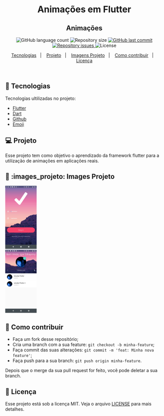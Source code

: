 <h1 align="center">
<img alt="" title="" src="https://cdn.icon-icons.com/icons2/572/PNG/512/1457055658_App_Development_icon-icons.com_54712.png" width="100" /><br>
Animações em Flutter
  <!-- trocar: 'você pode colocar uma imagem (logo) que represente seu projeto (visualmente) -->
</h1>

<h2 align="center">Animações</h2>

<p align="center">
  <img alt="GitHub language count" src="https://img.shields.io/github/languages/count/Sthaynny/animation_flutter">
  <!-- trocar: 'rlocatelli9/template-README' pelo caminho do seu respositório -->

  <img alt="Repository size" src="https://img.shields.io/github/repo-size/Sthaynny/animation_flutter">
  <!-- trocar: 'rlocatelli9/template-README' pelo caminho do seu respositório -->

  <a href="https://github.com/Sthaynny/animation_flutter/commits/master">
  <!-- trocar: 'rlocatelli9/template-README' pelo caminho do seu respositório -->
    <img alt="GitHub last commit" src="https://img.shields.io/github/last-commit/Sthaynny/animation_flutter">
     <!-- trocar: 'rlocatelli9/template-README' pelo caminho do seu respositório -->
  </a>

  <a href="https://github.com/Sthaynny/animation_flutter">
   <!-- trocar: 'rlocatelli9/template-README' pelo caminho do seu respositório -->
    <img alt="Repository issues" src="https://img.shields.io/github/issues/Sthaynny/animation_flutter" width="50px">
     <!-- trocar: 'rlocatelli9/template-README' pelo caminho do seu respositório -->

  </a>

  <img alt="License" src="https://img.shields.io/badge/license-MIT-brightgreen">
</p>

<p align="center">
  <a href="#bookmark_tabs-tecnologias">Tecnologias</a>&nbsp;&nbsp;&nbsp;|&nbsp;&nbsp;&nbsp;
  <a href="#-projeto">Projeto</a>&nbsp;&nbsp;&nbsp;|&nbsp;&nbsp;&nbsp;
  <a href="#images_projeto">Imagens Projeto</a>&nbsp;&nbsp;&nbsp;|&nbsp;&nbsp;&nbsp;
  <a href="#-como-contribuir">Como contribuir</a>&nbsp;&nbsp;&nbsp;|&nbsp;&nbsp;&nbsp;
  <a href="#memo-licença">Licença</a>
</p>

<br>

## :bookmark_tabs: Tecnologias

Tecnologias ultilizadas no projeto:

- [Flutter](https://flutter.dev/)
- [Dart](https://pub.dev/)
- [Github](https://github.com)
- [Emoji](https://gist.github.com/rxaviers/7360908)

## 💻 Projeto

Esse projeto tem como objetivo o aprendizado da framework flutter para a utilização de animações em aplicações reais.

## :iphone: :images_projeto: Images Projeto

<div style='display: inline-block;'>
    <img alt="" title="" src="https://raw.githubusercontent.com/Sthaynny/animation_flutter/master/images_app/loginScreen.jpeg" height="200" />  
    <div style='width:10px'>
    </div>
    <img alt="" title="" src="https://raw.githubusercontent.com/Sthaynny/animation_flutter/master/images_app/homeScreen.jpeg" height="200" />

</div>



## 🤔 Como contribuir

- Faça um fork desse repositório;
- Cria uma branch com a sua feature: `git checkout -b minha-feature`;
- Faça commit das suas alterações: `git commit -m 'feat: Minha nova feature'`;
- Faça push para a sua branch: `git push origin minha-feature`.

Depois que o merge da sua pull request for feito, você pode deletar a sua branch.

## :memo: Licença

Esse projeto está sob a licença MIT. Veja o arquivo [LICENSE](LICENSE.md) para mais detalhes.